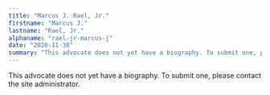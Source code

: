 ```yaml
---
title: "Marcus J. Rael, Jr."
firstname: "Marcus J."
lastname: "Rael, Jr."
alphaname: "rael-jr-marcus-j"
date: "2020-11-30"
summary: "This advocate does not yet have a biography. To submit one, please contact the site administrator."
---
```

This advocate does not yet have a biography. To submit one, please contact the site administrator.


